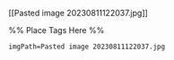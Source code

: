 <span class='gallery-span-info'> [[Pasted image 20230811122037.jpg]] </span>

%% Place Tags Here %%
```gallery-info
imgPath=Pasted image 20230811122037.jpg
```
